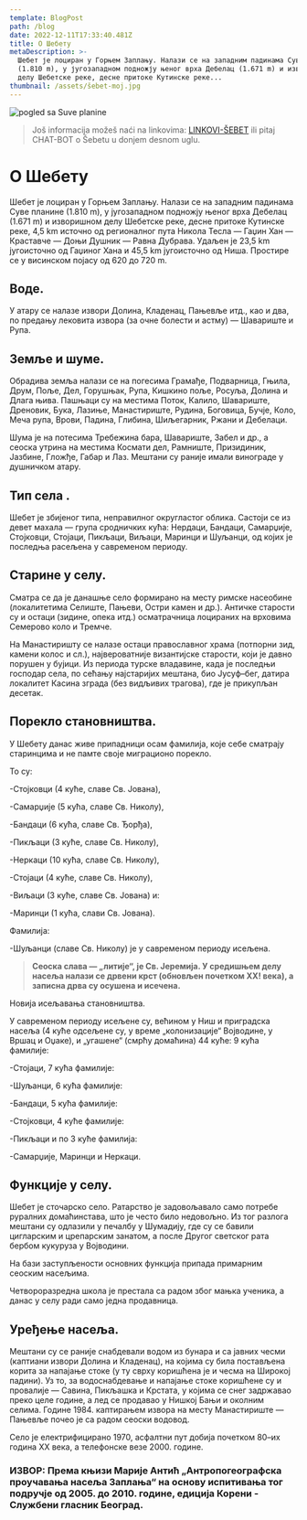 ```yaml
---
template: BlogPost
path: /blog
date: 2022-12-11T17:33:40.481Z
title: О Шебету
metaDescription: >-
  Шебет је лоциран у Горњем Заплању. Налази се на западним падинама Суве планине
  (1.810 m), y југозападном подножју њеног врха Дебелац (1.671 m) и изворишном
  делу Шебетске реке, десне притоке Кутинске реке...
thumbnail: /assets/šebet-moj.jpg
---
```

![pogled sa Suve planine](/assets/šebet-moj.jpg "selo Šebet")

> Još informacija možeš naći na linkovima: [LINKOVI-ŠEBET](https://bit.ly/m/schebet-link) ili pitaj CHAT-BOT o Šebetu u donjem desnom uglu. 

# О Шебету

Шебет је лоциран у Горњем Заплању. Налази се на западним падинама Суве планине (1.810 m), y југозападном подножју њеног врха Дебелац (1.671 m) и изворишном делу Шебетске реке, десне притоке Кутинске реке, 4,5 km источно од регионалног пута Никола Тесла — Гаџин Хан — Краставче — Доњи Душник — Равна Дубрава. Удаљен је 23,5 km југоисточно од Гаџиног Хана и 45,5 km југоисточно од Ниша. Простире се у висинском појасу од 620 до 720 m.

## Воде.

У атару се налазе извори Долина, Кладенац, Пањевље итд., као и два, по предању лековита извора (за очне болести и астму) — Шавариште и Рупа.

## **Земље и шуме.**

Обрадива земља налази се на погесима Грамађе, Подварница, Гњила, Друм, Поље, Дел, Горушњак, Рупа, Кишкино поље, Росуља, Долина и Длага њива. Пашњаци су на местима Поток, Калило, Шавариште, Дреновик, Бука, Лазиње, Манастириште, Рудина, Боговица, Бучје, Коло, Меча рупа, Врови, Падина, Глибина, Шиљегарник, Ржани и Дебелаци.

Шума је на потесима Требежина бара, Шавариште, Забел и др., а сеоска утрина на местима Космати дел, Рамниште, Призидиник, Јазбине, Гложђе, Габар и Лаз. Мештани су раније имали винограде у душничком атару.

## Тип села .

Шебет је збијеног типа, неправилног округластог облика. Састоји се из девет махала — група сродничких кућа: Нердаци, Бандаци, Самарџије, Стојковци, Стојаци, Пикљаци, Виљаци, Маринци и Шуљанци, од којих је последња расељена у савременом периоду.

## Старине у селу.

Сматра се да је данашње село формирано на месту римске насеобине (локалитетима Селиште, Пањеви, Остри камен и др.). Античке старости су и остаци (зидине, опека итд.) осматрачница лоцираних на врховима Семерово коло и Тремче.

На Манастиришту се налазе остаци православног храма (потпорни зид, камени колос и сл.), највероватније византијске старости, који је давно порушен у бујици. Из периода турске владавине, када је последњи господар села, по сећању најстаријих мештана, био Јусуф–бег, датира локалитет Касина зграда (без видљивих трагова), где је прикупљан десетак.

## Порекло становништва.

У Шебету данас живе припадници осам фамилија, које себе сматрају старинцима и не памте своје миграционо порекло.

To су:

\-Стојковци (4 куће, славе Св. Јована),

\-Самарџије (5 кућа, славе Св. Николу),

\-Бандаци (6 кућа, славе Св. Ђорђа),

\-Пикљаци (3 куће, славе Св. Николу),

\-Неркаци (10 кућа, славе Св. Николу),

\-Стојаци (4 куће, славе Св. Николу),

\-Виљаци (3 куће, славе Св. Јована) и:

\-Маринци (1 кућа, слави Св. Јована).

Фамилија:

\-Шуљанци (славе Св. Николу) је у савременом периоду исељена.

> **Сеоска слава — „литије“, је Св. Јеремија. У средишњем делу насеља налази се дрвени крст (обновљен почетком ХХ! века), а записна дрва су осушена и исечена.**

Новија исељавања становништва.

  У савременом периоду исељене су, већином у Ниш и приградска насеља (4 куће одсељене су, у време „колонизације“ Војводине, у Вршац и Оџаке), и „угашене“ (смрћу домаћина) 44 куће: 9 кућа фамилије:

\-Стојаци, 7 кућа фамилије:

\-Шуљанци, 6 кућа фамилије:

\-Бандаци, 5 кућа фамилије:

\-Стојковци, 4 куће фамилије:

\-Пикљаци и по 3 куће фамилија:

\-Самарџије, Маринци и Неркаци.

## Функције у селу.

Шебет је сточарско село. Ратарство је задовољавало само потребе руралних домаћинстава, што је често било недовољно. Из тог разлога мештани су одлазили у печалбу у Шумадију, где су се бавили цигларским и црепарским занатом, а после Другог светског рата бербом кукуруза у Војводини.

На бази заступљености основних функција припада примарним сеоским насељима.

Четвороразредна школа је престала са радом због мањка ученика, а данас у селу ради само једна продавница.

## Уређење насеља.

Мештани су се раније снабдевали водом из бунара и са јавних чесми (каптиани извори Долина и Кладенац), на којима су била постављена корита за напајање стоке (у ту сврху коришћена је и чесма на Широкој падини). Уз то, за водоснабдевање и напајање стоке коришћене су и провалије — Савина, Пикљашка и Крстата, у којима се снег задржавао преко целе године, а лед се продавао у Нишкој Бањи и околним селима. Године 1984. каптирањем извора на месту Манастириште — Пањевље почео је са радом сеоски водовод.

Село је електрифицирано 1970, асфалтни пут добија почетком 80–их година XX века, а телефонске везе 2000. године.

### ИЗВОР: Према књизи Марије Антић „Антропогеографска проучавања насеља Заплања“ на основу испитивања тог подручје од 2005. до 2010. године, едиција Корени - Службени гласник Београд.

<script src="https://cdn.jsdelivr.net/gh/jryebread/shpe/chat.min.js" id="še_bot-e3e7d081-dd83-49a0-8923-22393d50190d"></script>
